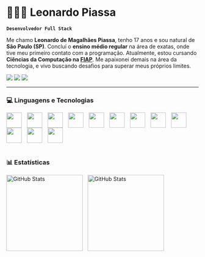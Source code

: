 # 👨🏻‍💻 Leonardo Piassa

**`Desenvolvedor Full Stack`**

Me chamo **Leonardo de Magalhães Piassa**, tenho 17 anos e sou natural de **São Paulo (SP)**. Concluí o **ensino médio regular** na área de exatas, onde tive meu primeiro contato com a programação. Atualmente, estou cursando **Ciências da Computação na [FIAP](https://www.fiap.com.br/graduacao/bacharelado/ciencia-da-computacao-data-science-ia-platform-engineering/)**. Me apaixonei demais na área da tecnologia, e vivo buscando desafios para superar meus próprios limites.

<div> 
  <a href="https://www.instagram.com/leo.genku_/" target="_blank"><img src="https://img.shields.io/badge/-Instagram-%23E4405F?style=for-the-badge&logo=instagram&logoColor=white" target="_blank"></a>
  <a href = "mailto:leonardo.piassa07@gmail.com"><img src="https://img.shields.io/badge/-Gmail-%23333?style=for-the-badge&logo=gmail&logoColor=white" target="_blank"></a>
  <a href="https://www.linkedin.com/in/leonardo-piassa/" target="_blank"><img src="https://img.shields.io/badge/-LinkedIn-%230077B5?style=for-the-badge&logo=linkedin&logoColor=white" target="_blank"></a> 
</div>

---

### 💻 Linguagens e Tecnologias

<div style="display: inline_block">
  <img align="center" height="40" width="40" style="padding-right: 10px;" src="https://cdn.jsdelivr.net/gh/devicons/devicon@latest/icons/python/python-original.svg">
  <img align="center" height="40" width="40" style="padding-right: 10px;" src="https://cdn.jsdelivr.net/gh/devicons/devicon@latest/icons/java/java-original.svg">
  <img align="center" height="40" width="40" style="padding-right: 10px;" src="https://cdn.jsdelivr.net/gh/devicons/devicon@latest/icons/c/c-original.svg">
  <img align="center" height="40" width="40" style="padding-right: 10px;" src="https://cdn.jsdelivr.net/gh/devicons/devicon@latest/icons/kotlin/kotlin-original.svg">
  <img align="center" height="40" width="40" style="padding-right: 10px;" src="https://cdn.jsdelivr.net/gh/devicons/devicon@latest/icons/mysql/mysql-original.svg">
  <img align="center" height="40" width="40" style="padding-right: 10px;" src="https://cdn.jsdelivr.net/gh/devicons/devicon@latest/icons/flutter/flutter-original.svg">
  <img align="center" height="40" width="40" style="padding-right: 10px;" src="https://cdn.jsdelivr.net/gh/devicons/devicon@latest/icons/dart/dart-original.svg">
  <img align="center" height="40" width="40" style="padding-right: 10px;" src="https://cdn.jsdelivr.net/gh/devicons/devicon@latest/icons/react/react-original.svg">
  <img align="center" height="40" width="40" style="padding-right: 10px;" src="https://cdn.jsdelivr.net/gh/devicons/devicon@latest/icons/html5/html5-original.svg">
  <img align="center" height="40" width="40" style="padding-right: 10px;" src="https://cdn.jsdelivr.net/gh/devicons/devicon@latest/icons/css3/css3-original.svg">
  <img align="center" height="40" width="40" style="padding-right: 10px;" src="https://cdn.jsdelivr.net/gh/devicons/devicon@latest/icons/javascript/javascript-original.svg">
  <img align="center" height="40" width="40" style="padding-right: 10px;" src="https://cdn.jsdelivr.net/gh/devicons/devicon@latest/icons/git/git-original.svg">
</div><br>

### 📊 Estatísticas

<p>
  <img 
    align="left" 
    alt="GitHub Stats" 
    height="200" 
    style="padding-right: 10px;" 
    src="https://github-readme-stats.vercel.app/api?username=Leonardo2106&show_icons=true&theme=tokyonight&include_all_commits=true&locale=pt-br" 
  />

<img 
      align="left" 
      alt="GitHub Stats" 
      height="200" 
      src="https://github-readme-stats.vercel.app/api/top-langs/?username=leonardo2106&theme=tokyonight&layout=compact&custom_title=Tecnologias&langs_count=9" 
  />
</p>
